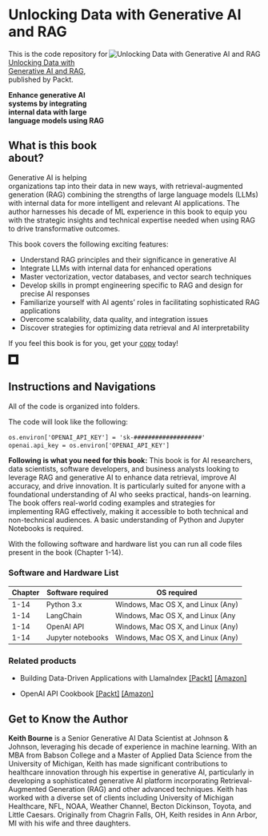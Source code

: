# Unlocking Data with Generative AI and RAG

<a href="https://www.packtpub.com/en-in/product/unlocking-data-with-generative-ai-and-rag-9781835887905"><img src="https://content.packt.com/_/image/xxlarge/B22475/cover_image_large.jpg" alt="Unlocking Data with Generative AI and RAG" height="256px" align="right"></a>

This is the code repository for [Unlocking Data with Generative AI and RAG](https://www.packtpub.com/en-in/product/unlocking-data-with-generative-ai-and-rag-9781835887905), published by Packt.

**Enhance generative AI systems by integrating internal data with large language models using RAG**

## What is this book about?
Generative AI is helping organizations tap into their data in new ways, with retrieval-augmented generation (RAG) combining the strengths of large language models (LLMs) with internal data for more intelligent and relevant AI applications. The author harnesses his decade of ML experience in this book to equip you with the strategic insights and technical expertise needed when using RAG to drive transformative outcomes.

This book covers the following exciting features: 
* Understand RAG principles and their significance in generative AI
* Integrate LLMs with internal data for enhanced operations
* Master vectorization, vector databases, and vector search techniques
* Develop skills in prompt engineering specific to RAG and design for precise AI responses
* Familiarize yourself with AI agents’ roles in facilitating sophisticated RAG applications
* Overcome scalability, data quality, and integration issues
* Discover strategies for optimizing data retrieval and AI interpretability

If you feel this book is for you, get your [copy](https://www.amazon.com/Unlocking-Data-Generative-RAG-integrating/dp/B0DCZF44C9/ref=sr_1_1?dib=eyJ2IjoiMSJ9.U9peZXxfVxNiWtPCsAKuuFMbe_-pWpwtVfBYq2VzJ-J5118xLYkW7zVwBIJKCbuX.ztXRP2BLwxbN9uLZibJlmhr0fv2X_P3M1K2ebZinMMI&dib_tag=se&keywords=Unlocking-Data-with-Generative-AI-and-RAG&qid=1727804473&s=books&sr=1-1) today!

<a href="https://www.packtpub.com/?utm_source=github&utm_medium=banner&utm_campaign=GitHubBanner"><img src="https://raw.githubusercontent.com/PacktPublishing/GitHub/master/GitHub.png" alt="https://www.packtpub.com/" border="5" /></a>

## Instructions and Navigations
All of the code is organized into folders.

The code will look like the following:
```
os.environ['OPENAI_API_KEY'] = 'sk-###################'
openai.api_key = os.environ['OPENAI_API_KEY']
```

**Following is what you need for this book:**
This book is for AI researchers, data scientists, software developers, and business analysts looking to leverage RAG and generative AI to enhance data retrieval, improve AI accuracy, and drive innovation. It is particularly suited for anyone with a foundational understanding of AI who seeks practical, hands-on learning. The book offers real-world coding examples and strategies for implementing RAG effectively, making it accessible to both technical and non-technical audiences. A basic understanding of Python and Jupyter Notebooks is required.

With the following software and hardware list you can run all code files present in the book (Chapter 1-14).

### Software and Hardware List

| Chapter  | Software required                                                                    | OS required                        |
| -------- | -------------------------------------------------------------------------------------| -----------------------------------|
| 1-14 		   |   					Python 3.x		                                            			  | Windows, Mac OS X, and Linux (Any) |
|     1-14     |   					LangChain																  |                       Windows, Mac OS X, and Linux (Any             |
|  		   1-14|   					OpenAI API		                                            			  | Windows, Mac OS X, and Linux (Any) |
|  		   1-14|   					Jupyter notebooks                                            			  | Windows, Mac OS X, and Linux (Any) |

### Related products <Other books you may enjoy>
* Building Data-Driven Applications with LlamaIndex [[Packt]](https://www.packtpub.com/en-in/product/building-data-driven-applications-with-llamaindex-9781835089507) [[Amazon]](https://www.amazon.com/Building-Data-Driven-Applications-LlamaIndex-retrieval-augmented/dp/183508950X)

* OpenAI API Cookbook [[Packt]](https://www.packtpub.com/en-in/product/openai-api-cookbook-9781805121350) [[Amazon]](https://www.packtpub.com/en-in/product/openai-api-cookbook-9781805121350)

## Get to Know the Author
**Keith Bourne** is a Senior Generative AI Data Scientist at Johnson & Johnson, leveraging his decade of experience in machine learning. With an MBA from Babson College and a Master of Applied Data Science from the University of Michigan, Keith has made significant contributions to healthcare innovation through his expertise in generative AI, particularly in developing a sophisticated generative AI platform incorporating Retrieval-Augmented Generation (RAG) and other advanced techniques. Keith has worked with a diverse set of clients including University of Michigan Healthcare, NFL, NOAA, Weather Channel, Becton Dickinson, Toyota, and Little Caesars.
Originally from Chagrin Falls, OH, Keith resides in Ann Arbor, MI with his wife and three daughters.
